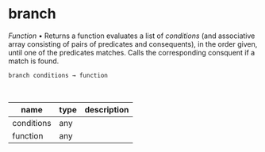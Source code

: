 # branch

_Function_ &bull; Returns a function evaluates a list of _conditions_ (and associative array consisting of pairs of predicates and consequents), in the order given, until one of the predicates matches. Calls the corresponding consquent if a match is found.

<pre><code>branch conditions &rarr; function</code></pre>
<br>

| name | type | description |
|------|------|-------------|
|conditions|any||
|function|any||


